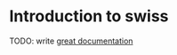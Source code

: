 # Introduction to swiss

TODO: write [great documentation](http://jacobian.org/writing/what-to-write/)
